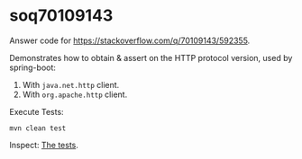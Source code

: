# soq70109143
Answer code for https://stackoverflow.com/q/70109143/592355.

Demonstrates how to obtain & assert on the HTTP protocol version, used by spring-boot:

1. With `java.net.http` client.
2. With `org.apache.http` client.

Execute Tests:

    mvn clean test
    
Inspect: [The tests](src/main/java/com/example/test/http/version/IntegrationTests.java).
